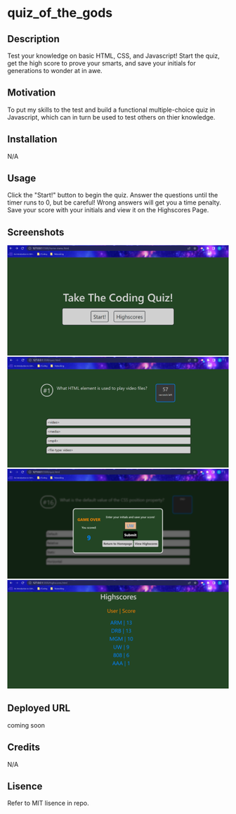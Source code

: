 # quiz_of_the_gods

## Description
Test your knowledge on basic HTML, CSS, and Javascript! Start the quiz, get the high score to prove your smarts, and save your initials for generations to wonder at in awe.

## Motivation
To put my skills to the test and build a functional multiple-choice quiz in Javascript, which can in turn be used to test others on thier knowledge.

## Installation
N/A

## Usage
Click the "Start!" button to begin the quiz. Answer the questions until the timer runs to 0, but be careful! Wrong answers will get you a time penalty. Save your score with your initials and view it on the Highscores Page.

## Screenshots
![Home Page with Start and Highscores buttons](/images/homepage.png)
![Quiz begins after clicking Start](/images/quiz.png)
![Save your initials](/images/gameover.png)
![View your highscores](/images/highscorepage.png)

## Deployed URL
coming soon

## Credits
N/A

## Lisence
Refer to MIT lisence in repo.